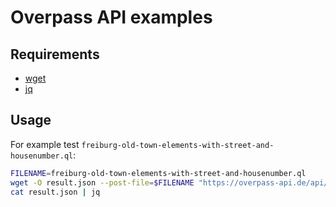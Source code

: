 # Overpass API examples

## Requirements

* [wget](https://www.gnu.org/software/wget/)
* [jq](https://stedolan.github.io/jq/)

## Usage

For example test `freiburg-old-town-elements-with-street-and-housenumber.ql`:
```bash
FILENAME=freiburg-old-town-elements-with-street-and-housenumber.ql
wget -O result.json --post-file=$FILENAME "https://overpass-api.de/api/interpreter"
cat result.json | jq
```

